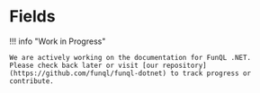 ﻿# Fields

!!! info "Work in Progress"

    We are actively working on the documentation for FunQL .NET.  
    Please check back later or visit [our repository](https://github.com/funql/funql-dotnet) to track progress or
    contribute.
